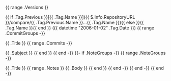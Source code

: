 {{ range .Versions }}

{{ if .Tag.Previous }}[{{ .Tag.Name }}]({{ $.Info.RepositoryURL }}/compare/{{ .Tag.Previous.Name }}...{{ .Tag.Name }}){{ else }}{{ .Tag.Name }}{{ end }} ({{ datetime "2006-01-02" .Tag.Date }}) {{ range .CommitGroups -}}

{{ .Title }} {{ range .Commits -}}

{{ .Subject }} {{ end }} {{ end -}} {{- if .NoteGroups -}} {{ range .NoteGroups -}}

{{ .Title }} {{ range .Notes }} {{ .Body }} {{ end }} {{ end -}} {{ end -}} {{ end -}}
